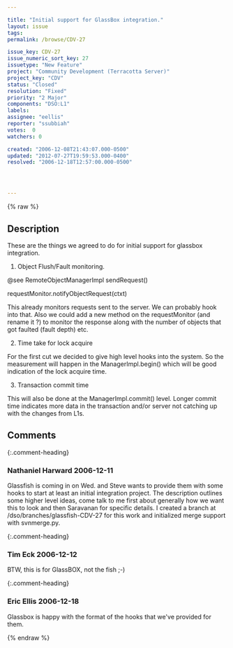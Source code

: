```yaml
---

title: "Initial support for GlassBox integration."
layout: issue
tags: 
permalink: /browse/CDV-27

issue_key: CDV-27
issue_numeric_sort_key: 27
issuetype: "New Feature"
project: "Community Development (Terracotta Server)"
project_key: "CDV"
status: "Closed"
resolution: "Fixed"
priority: "2 Major"
components: "DSO:L1"
labels: 
assignee: "eellis"
reporter: "ssubbiah"
votes:  0
watchers: 0

created: "2006-12-08T21:43:07.000-0500"
updated: "2012-07-27T19:59:53.000-0400"
resolved: "2006-12-18T12:57:00.000-0500"




---
```


{% raw %}

## Description

<div markdown="1" class="description">

These are the things we agreed to do for initial support for glassbox integration.

1) Object Flush/Fault monitoring.

@see RemoteObjectManagerImpl sendRequest()

requestMonitor.notifyObjectRequest(ctxt) 

This already monitors requests sent to the server. We can probably hook into that. Also we could add a new method on the requestMonitor (and rename it ?) to monitor the response along with the number of objects that got faulted (fault depth) etc.

2) Time take for lock acquire

For the first cut we decided to give high level hooks into the system. So the measurement will happen in the ManagerImpl.begin() which will be good indication of the lock acquire time.

3) Transaction commit time 

This will also be done at the ManagerImpl.commit() level. Longer commit time indicates more data in the transaction and/or server not catching up with the changes from L1s.


</div>

## Comments


{:.comment-heading}
### **Nathaniel Harward** <span class="date">2006-12-11</span>

<div markdown="1" class="comment">

Glassfish is coming in on Wed. and Steve wants to provide them with some hooks to start at least an initial integration project.  The description outlines some higher level ideas, come talk to me first about generally how we want this to look and then Saravanan for specific details.  I created a branch at /dso/branches/glassfish-CDV-27 for this work and initialized merge support with svnmerge.py.

</div>


{:.comment-heading}
### **Tim Eck** <span class="date">2006-12-12</span>

<div markdown="1" class="comment">

BTW, this is for GlassBOX, not the fish ;-)


</div>


{:.comment-heading}
### **Eric Ellis** <span class="date">2006-12-18</span>

<div markdown="1" class="comment">

Glassbox is happy with the format of the hooks that we've provided for them.

</div>



{% endraw %}
